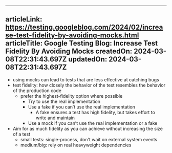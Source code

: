 -----------------------
articleLink: https://testing.googleblog.com/2024/02/increase-test-fidelity-by-avoiding-mocks.html
articleTitle: Google Testing Blog: Increase Test Fidelity By Avoiding Mocks
createdOn: 2024-03-08T22:31:43.697Z
updatedOn: 2024-03-08T22:31:43.697Z
-----------------------

- using mocks can lead to tests that are less effective at catching bugs
- test fidelity: how closely the behavior of the test resembles the behavior of the production code
  - prefer the highest-fidelity option where possible
    - Try to use the real implementation
    - Use a fake if you can’t use the real implementation
      - A fake ensures a test has high fidelity, but takes effort to write and maintain
    - Use a mock if you can’t use the real implementation or a fake
- Aim for as much fidelity as you can achieve without increasing the size of a test
  - small tests: single-process, don't wait on external system events
  - medium/big: rely on real heavyweight dependencies